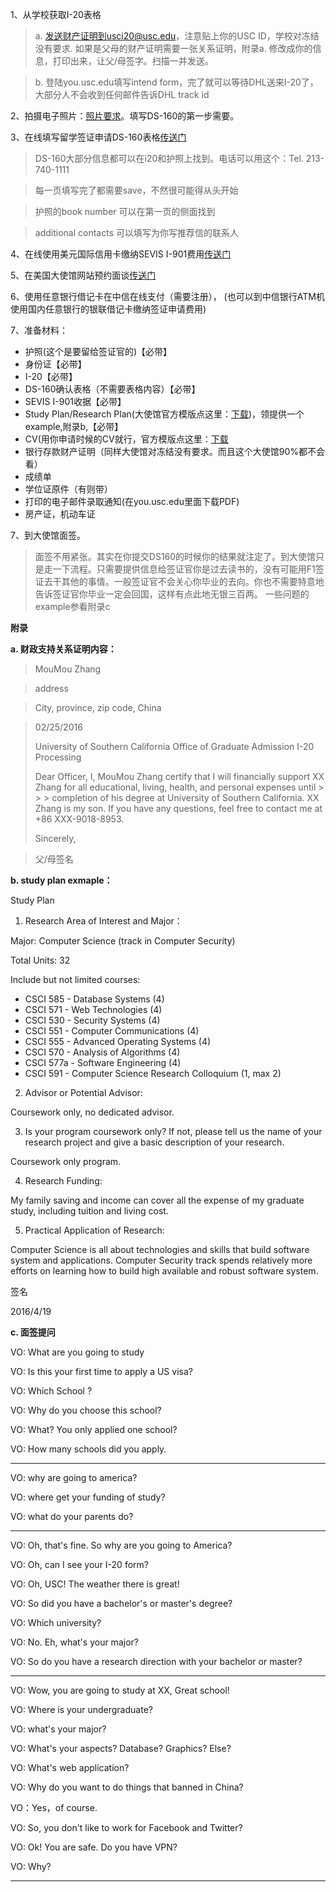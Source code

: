 1、从学校获取I-20表格

> a. 发送财产证明到usci20@usc.edu，注意贴上你的USC ID，学校对冻结没有要求. 如果是父母的财产证明需要一张关系证明，附录a. 修改成你的信息，打印出来，让父/母签字。扫描一并发送。 

> b. 登陆you.usc.edu填写intend form，完了就可以等待DHL送来I-20了，大部分人不会收到任何邮件告诉DHL track id

2、拍摄电子照片：[照片要求](http://www.mcdvisa.com/html/News/Focus/201417/1417110H.html%20%E2%80%9C%E7%85%A7%E7%89%87%E8%A6%81%E6%B1%82%E2%80%9D)。填写DS-160的第一步需要。

3、在线填写留学签证申请DS-160表格[传送门](https://ceac.state.gov/genniv/)

> DS-160大部分信息都可以在i20和护照上找到。电话可以用这个：Tel. 213-740-1111

> 每一页填写完了都需要save，不然很可能得从头开始

> 护照的book number 可以在第一页的侧面找到

> additional contacts 可以填写为你写推荐信的联系人 
	
4、在线使用美元国际信用卡缴纳SEVIS I-901费用[传送门](https://www.fmjfee.com/i901fee/)

5、在美国大使馆网站预约面谈[传送门](http://ustraveldocs.com/cn_zh/index.html)

6、使用任意银行借记卡在中信在线支付（需要注册）， (也可以到中信银行ATM机使用国内任意银行的银联借记卡缴纳签证申请费用)

7、准备材料：

 - 护照(这个是要留给签证官的)【必带】
 - 身份证【必带】
 - I-20【必带】
 - DS-160确认表格（不需要表格内容）【必带】
 - SEVIS I-901收据【必带】
 - Study Plan/Research Plan(大使馆官方模版点这里：[下载](http://photos.state.gov/libraries/china/240500/pdf/Study%20Plan.doc))，领提供一个example,附录b,【必带】
 - CV(用你申请时候的CV就行，官方模版点这里：[下载](http://photos.state.gov/libraries/china/198266/suyu/Sample%20Resume.pdf)
 - 银行存款财产证明（同样大使馆对冻结没有要求。而且这个大使馆90%都不会看）
 - 成绩单
 - 学位证原件（有则带）
 - 打印的电子邮件录取通知(在you.usc.edu里面下载PDF)
 - 房产证，机动车证
 
 
7、到大使馆面签。
> 面签不用紧张。其实在你提交DS160的时候你的结果就注定了。到大使馆只是走一下流程。只需要提供信息给签证官你是过去读书的，没有可能用F1签证去干其他的事情。一般签证官不会关心你毕业的去向。你也不需要特意地告诉签证官你毕业一定会回国，这样有点此地无银三百两。
一些问题的example参看附录c

**附录**

**a. 财政支持关系证明内容：**
> MouMou Zhang

> address

> City, province, zip code, China

> 02/25/2016
> 
> 
> University of Southern California
> Office of Graduate Admission I-20 Processing
> 
> Dear Officer,
> I, MouMou Zhang certify that I will financially support XX Zhang for all educational, living, health, and personal expenses until > > > completion of his degree at University of Southern California. XX Zhang is my son.
> If you have any questions, feel free to contact me at +86 XXX-9018-8953.
> 
> Sincerely,

> 父/母签名

**b. study plan exmaple：**

Study Plan

1)	Research Area of Interest and Major：

Major: Computer Science (track in Computer Security) 

Total Units: 32

Include but not limited courses:

 - CSCI 585 - Database Systems (4)
 - CSCI 571 - Web Technologies (4)
 - CSCI 530 - Security Systems (4)
 - CSCI 551 - Computer Communications (4)
 - CSCI 555 - Advanced Operating Systems (4)
 - CSCI 570 - Analysis of Algorithms (4)
 - CSCI 577a - Software Engineering (4)
 - CSCI 591 - Computer Science Research Colloquium (1, max 2)

2)	Advisor or Potential Advisor: 

Coursework only, no dedicated advisor.

3)	Is your program coursework only? If not, please tell us the name of your research project and give a basic description of your research. 

Coursework only program. 

4)	Research Funding:

My family saving and income can cover all the expense of my graduate study, including tuition and living cost.

5)	Practical Application of Research:

Computer Science is all about technologies and skills that build software system and applications. Computer Security track spends relatively more efforts on learning how to build high available and robust software system.

签名

2016/4/19

**c. 面签提问**

VO: What are you going to study

VO: Is this your first time to apply a US visa?

VO: Which School ?

VO: Why do you choose this school?

VO: What? You only applied one school?

VO: How many schools did you apply.

-------------------------------------------------------------------------------------

VO: why are going to america?

VO: where get your funding of study?

VO: what do your parents do?

--------------------------------------------------------------------

VO: Oh, that's fine. So why are you going to America?

VO: Oh, can I see your I-20 form?

VO: Oh, USC! The weather there is great!

VO: So did you have a bachelor's or master's degree?

VO: Which university?

VO: No. Eh, what's your major?

VO: So do you have a research direction with your bachelor or master?

----------------------------------------------------------

VO: Wow, you are going to study at XX, Great school!

VO: Where is your undergraduate?

VO: what's your major?

VO: What's your aspects? Database? Graphics? Else?

VO: What's web application?

VO: Why do you want to do things that banned in China?

VO：Yes，of course.

VO: So, you don't like to work for Facebook and Twitter?

VO: Ok! You are safe. Do you have VPN?

VO: Why?

-----------------------------------------------------------------------


